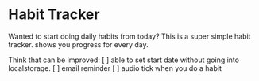 # Habit Tracker

Wanted to start doing daily habits from today?
This is a super simple habit tracker. shows you progress for every day.

Think that can be improved:
[ ] able to set start date without going into localstorage.
[ ] email reminder
[ ] audio tick when you do a habit
